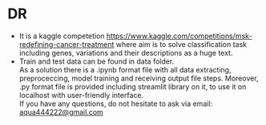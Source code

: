# DR
* It is a kaggle competetion https://www.kaggle.com/competitions/msk-redefining-cancer-treatment where aim is to solve classification task including genes, variations and their descriptions as a huge text. <br />
* Train and test data can be found in data folder. <br />
As a solution there is a .ipynb format file with all data extracting, preproceccing, model training and receiving output file steps. Moreover, .py format file is provided including streamlit library on it, to use it on localhost with user-friendly interface. <br />
If you have any questions, do not hesitate to ask via email: aqua444222@gmail.com <br />
